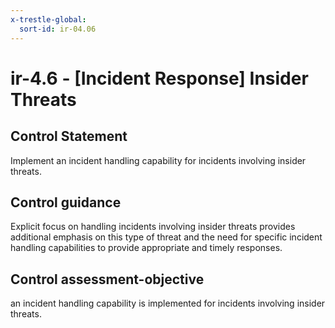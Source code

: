 ```yaml
---
x-trestle-global:
  sort-id: ir-04.06
---
```


# ir-4.6 - \[Incident Response\] Insider Threats

## Control Statement

Implement an incident handling capability for incidents involving insider threats.

## Control guidance

Explicit focus on handling incidents involving insider threats provides additional emphasis on this type of threat and the need for specific incident handling capabilities to provide appropriate and timely responses.

## Control assessment-objective

an incident handling capability is implemented for incidents involving insider threats.
